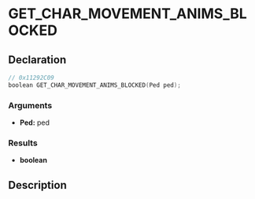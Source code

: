 # GET_CHAR_MOVEMENT_ANIMS_BLOCKED

## Declaration
```cpp
// 0x11292C09
boolean GET_CHAR_MOVEMENT_ANIMS_BLOCKED(Ped ped);
```

### Arguments
- **Ped:** ped

### Results
- **boolean**

## Description
